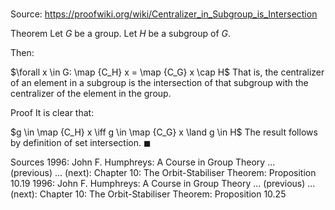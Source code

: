 # 

Source: https://proofwiki.org/wiki/Centralizer_in_Subgroup_is_Intersection

Theorem
Let $G$ be a group.
Let $H$ be a subgroup of $G$.

Then:

$\forall x \in G: \map {C_H} x = \map {C_G} x \cap H$
That is, the centralizer of an element in a subgroup is the intersection of that subgroup with the centralizer of the element in the group.


Proof
It is clear that:

$g \in \map {C_H} x \iff g \in \map {C_G} x \land g \in H$
The result follows by definition of set intersection.
$\blacksquare$


Sources
1996: John F. Humphreys: A Course in Group Theory ... (previous) ... (next): Chapter $10$: The Orbit-Stabiliser Theorem: Proposition $10.19$
1996: John F. Humphreys: A Course in Group Theory ... (previous) ... (next): Chapter $10$: The Orbit-Stabiliser Theorem: Proposition $10.25$




